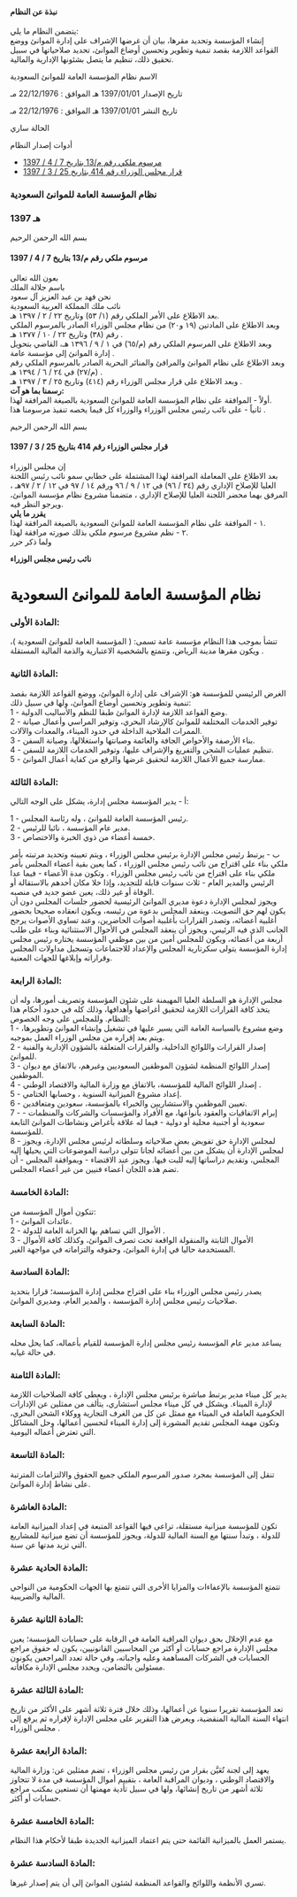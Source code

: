 #### نبذة عن النظام

يتضمن النظام ما يلي:  
إنشاء المؤسسة وتحديد مقرها، بيان أن غرضها الإشراف على إدارة الموانئ ووضع القواعد اللازمة بقصد تنمية وتطوير وتحسين أوضاع الموانئ، تحديد صلاحياتها في سبيل تحقيق ذلك، تنظيم ما يتصل بشئونها الإدارية والمالية. 

  



الاسم نظام المؤسسة العامة للموانئ السعودية

تاريخ الإصدار 1397/01/01 هـ الموافق : 22/12/1976 مـ

تاريخ النشر 1397/01/01 هـ الموافق : 22/12/1976 مـ 

الحالة ساري

أدوات إصدار النظام

  * [مرسوم ملكي رقم م/13 بتاريخ 7 / 4 / 1397](/BoeLaws/Laws/Viewer/37e0fced-b8e4-43e8-838c-5222c026aca2?lawId=db0851bf-16ee-41d5-b87f-a9a700f2e35d)
  * [قرار مجلس الوزراء رقم 414 بتاريخ 25 / 3 / 1397](/BoeLaws/Laws/Viewer/da0062fe-c53d-4514-838e-85472891d667?lawId=db0851bf-16ee-41d5-b87f-a9a700f2e35d)




### نظام المؤسسة العامة للموانئ السعودية

### 1397 هـ

بسم الله الرحمن الرحيم

#### مرسوم ملكي رقم م/13 بتاريخ 7 / 4 / 1397

بعون الله تعالى  
باسم جلالة الملك  
نحن فهد بن عبد العزيز آل سعود  
نائب ملك المملكة العربية السعودية   
بعد الاطلاع على الأمر الملكي رقم (١/ ٥٣) وتاريخ ٢٢ / ٢ / ١٣٩٧ هـ.  
وبعد الاطلاع على المادتين (١٩ و٢٠) من نظام مجلس الوزراء الصادر بالمرسوم الملكي رقم (٣٨) وتاريخ ٢٢ / ١٠ / ١٣٧٧ هـ .  
وبعد الاطلاع على المرسوم الملكي رقم (م/٦٥) في ١ / ٩ / ١٣٩٦ هـ، القاضي بتحويل إدارة الموانئ إلى مؤسسة عامة .  
وبعد الاطلاع على نظام الموانئ والمرافئ والمنائر البحرية الصادر بالمرسوم الملكي رقم (م/٢٧) في ٢٤ / ٦ / ١٣٩٤ هـ .   
وبعد الاطلاع على قرار مجلس الوزراء رقم (٤١٤) وتاريخ ٢٥ / ٣ / ١٣٩٧ هـ .   
**رسمنا بما هو آت:**  
أولاً - الموافقة على نظام المؤسسة العامة للموانئ السعودية بالصيغة المرافقة لهذا.  
ثانياً - على نائب رئيس مجلس الوزراء والوزراء كل فيما يخصه تنفيذ مرسومنا هذا .

بسم الله الرحمن الرحيم

#### قرار مجلس الوزراء رقم 414 بتاريخ 25 / 3 / 1397

إن مجلس الوزراء   
بعد الاطلاع على المعاملة المرافقة لهذا المشتملة على خطابي سمو نائب رئيس اللجنة العليا للإصلاح الإداري رقم (٣٤ / ٩٦) في ١٢ / ٩ / ٩٦ ورقم ١٤ / ٩٧ في ١٢ / ٢ / ٩٧هـ ، المرفق بهما محضر اللجنة العليا للإصلاح الإداري ، متضمنا مشروع نظام مؤسسة الموانئ، ويرجو النظر فيه.  
**يقرر ما يلي**  
١ - الموافقة على نظام المؤسسة العامة للموانئ السعودية بالصيغة المرافقة لهذا.  
٢ - نظم مشروع مرسوم ملكي بذلك صورته مرافقة لهذا.  
ولما ذكر حرر 

**نائب رئيس مجلس الوزراء**

# نظام المؤسسة العامة للموانئ السعودية

### المادة الأولى: 

تنشأ بموجب هذا النظام مؤسسة عامة تسمى: (  المؤسسة العامة للموانئ السعودية  )، ويكون مقرها مدينة الرياض، وتتمتع بالشخصية الاعتبارية  والذمة المالية المستقلة  . 

### المادة الثانية: 

الغرض الرئيسي للمؤسسة هو:  الإشراف على إدارة الموانئ، ووضع القواعد اللازمة بقصد تنمية وتطوير وتحسين أوضاع الموانئ، ولها في سبيل ذلك:    
1 - وضع القواعد اللازمة لإدارة الموانئ طبقا للنظم والأساليب الدولية.  
2 - توفير الخدمات المختلفة للموانئ كالإرشاد البحري، وتوفير المراسي وأعمال صيانة الممرات الملاحية الداخلة في حدود الميناء، والمعدات والآلات.  
3 - بناء الأرصفة والأحواض الجافة والعائمة وصيانتها واستغلالها، وصيانة السفن.  
4 - تنظيم عمليات الشحن والتفريغ والإشراف عليها، وتوفير الخدمات اللازمة للسفن.  
5 - ممارسة جميع الأعمال اللازمة لتحقيق غرضها والرفع من كفاية أعمال الموانئ. 

### المادة الثالثة: 

أ - يدير المؤسسة مجلس إدارة، يشكل على الوجه التالي:

1 -  رئيس المؤسسة العامة للموانئ  ، وله رئاسة المجلس.  
2 - مدير عام المؤسسة ، نائبا للرئيس.  
3 - خمسة أعضاء من ذوي الخبرة والاختصاص.

ب - يرتبط رئيس مجلس الإدارة برئيس مجلس الوزراء ، ويتم تعيينه وتحديد مرتبته  بأمر ملكي  بناء على اقتراح من  نائب رئيس مجلس الوزراء  ، كما يعين بقية أعضاء المجلس  بأمر ملكي  بناء على اقتراح من  نائب رئيس مجلس الوزراء . وتكون مدة الأعضاء - فيما عدا الرئيس والمدير العام - ثلاث سنوات قابلة للتجديد، وإذا خلا مكان أحدهم بالاستقالة أو الوفاة أو غير ذلك، يعين عضو جديد في منصبه.  
ويجوز لمجلس الإدارة دعوة مديري الموانئ الرئيسية لحضور جلسات المجلس دون أن يكون لهم حق التصويت. وينعقد المجلس بدعوة من رئيسه، ويكون انعقاده صحيحا بحضور أغلبية أعضائه، وتصدر القرارات بأغلبية أصوات الحاضرين، وعند تساوي الأصوات يرجح الجانب الذي فيه الرئيس، ويجوز أن ينعقد المجلس في الأحوال الاستثنائية وبناء على طلب أربعة من أعضائه، ويكون للمجلس أمين من بين موظفي المؤسسة يختاره رئيس مجلس إدارة المؤسسة يتولى سكرتارية المجلس والإعداد للاجتماعات وتسجيل مداولات المجلس وقراراته وإبلاغها للجهات المعنية. 

### المادة الرابعة: 

مجلس الإدارة هو السلطة العليا المهيمنة على شئون المؤسسة وتصريف أمورها، وله أن يتخذ كافة القرارات اللازمة لتحقيق أغراضها وأهدافها، وذلك كله في حدود أحكام هذا النظام. وللمجلس على وجه الخصوص:   
1 - وضع مشروع بالسياسة العامة التي يسير عليها في تشغيل وإنشاء الموانئ وتطويرها، ويتم بعد إقراره من  مجلس الوزراء  العمل بموجبه.  
2 - إصدار القرارات واللوائح الداخلية، والقرارات المتعلقة بالشؤون الإدارية والفنية للموانئ.  
3 - إصدار اللوائح المنظمة لشؤون الموظفين السعوديين وغيرهم، بالاتفاق مع ديوان الموظفين.  
4 - إصدار اللوائح المالية للمؤسسة، بالاتفاق مع  وزارة المالية والاقتصاد الوطني  .  
5 - إعداد مشروع  الميزانية السنوية  ، وحسابها الختامي.  
6 - تعيين الموظفين والاستشاريين والخبراء بالمؤسسة، سعودين ومتعاقدين.  
7 - إبرام الاتفاقيات والعقود بأنواعها، مع الأفراد والمؤسسات والشركات والمنظمات - سعودية أو أجنبية محلية أو دولية - فيما له علاقة بأغراض ونشاطات الموانئ التابعة للمؤسسة.  
8 - لمجلس الإدارة حق تفويض بعض صلاحياته وسلطاته لرئيس مجلس الإدارة، ويجوز لمجلس الإدارة أن يشكل من بين أعضائه لجانا تتولى دراسة الموضوعات التي يحيلها إليه المجلس، وتقديم دراساتها إليه للبت فيها. ويجوز عند الاقتضاء - وبموافقة المجلس - أن تضم هذه اللجان أعضاء فنيين من غير أعضاء المجلس. 

### المادة الخامسة: 

تتكون أموال المؤسسة من:   
1 - عائدات الموانئ.  
2 - الأموال التي تساهم بها  الخزانة العامة للدولة .   
3 - الأموال الثابتة والمنقولة الواقعة تحت تصرف الموانئ، وكذلك كافة الأموال المستخدمة حاليا في إدارة الموانئ، وحقوقه والتزاماته في مواجهة الغير. 

### المادة السادسة: 

يصدر  رئيس مجلس الوزراء  بناء على اقتراح مجلس إدارة المؤسسة؛ قرارا بتحديد صلاحيات رئيس مجلس إدارة المؤسسة ، والمدير العام، ومديري الموانئ. 

### المادة السابعة: 

يساعد مدير عام المؤسسة رئيس مجلس إدارة المؤسسة للقيام بأعماله، كما يحل محله في حالة غيابه. 

### المادة الثامنة: 

يدير كل ميناء مدير يرتبط مباشرة برئيس مجلس الإدارة ، ويعطى كافة الصلاحيات اللازمة لإدارة الميناء. ويشكل في كل ميناء مجلس استشاري، يتألف من ممثلين عن الإدارات الحكومية العاملة في الميناء مع ممثل عن كل من الغرف التجارية ووكلاء الشحن البحري، وتكون مهمة المجلس تقديم المشورة إلى إدارة الميناء لتحسين أعمالها، وحل المشاكل التي تعترض أعماله اليومية. 

### المادة التاسعة: 

تنقل إلى المؤسسة بمجرد صدور  المرسوم الملكي  جميع الحقوق والالتزامات المترتبة على نشاط إدارة الموانئ. 

### المادة العاشرة: 

تكون للمؤسسة ميزانية مستقلة، تراعى فيها القواعد المتبعة في إعداد الميزانية العامة للدولة ، وتبدأ سنتها مع  السنة المالية  للدولة، ويجوز للمؤسسة أن تضع ميزانية للمشاريع التي تزيد مدتها عن سنة. 

### المادة الحادية عشرة: 

تتمتع المؤسسة بالإعفاءات والمزايا الأخرى التي تتمتع بها الجهات الحكومية من النواحي المالية والضريبية. 

### المادة الثانية عشرة: 

مع عدم الإخلال بحق  ديوان المراقبة العامة  في الرقابة على حسابات المؤسسة؛ يعين مجلس الإدارة مراجع حسابات أو أكثر من المحاسبين القانونيين، يكون له حقوق مراجع الحسابات في الشركات المساهمة وعليه واجباته، وفي حالة تعدد المراجعين يكونون مسئولين بالتضامن، ويحدد مجلس الإدارة مكافأته. 

### المادة الثالثة عشرة: 

تعد المؤسسة تقريرا سنويا عن أعمالها، وذلك خلال فترة ثلاثة أشهر على الأكثر من تاريخ انتهاء  السنة المالية  المنقضية، ويعرض هذا التقرير على مجلس الإدارة لإقراره ثم يرفع إلى  مجلس الوزراء  . 

### المادة الرابعة عشرة: 

يعهد إلى لجنة تُعَيَّن بقرار من  رئيس مجلس الوزراء  ، تضم ممثلين عن:  وزارة المالية والاقتصاد الوطني  ،  وديوان المراقبة العامة  ، بتقييم أموال المؤسسة في مدة لا تتجاوز ثلاثة أشهر من تاريخ إنشائها، ولها في سبيل تأدية مهمتها أن تستعين بمكتب مراجع حسابات أو أكثر. 

### المادة الخامسة عشرة: 

يستمر العمل بالميزانية القائمة حتى يتم اعتماد الميزانية الجديدة طبقا لأحكام هذا النظام. 

### المادة السادسة عشرة: 

تسري الأنظمة واللوائح والقواعد المنظمة لشئون الموانئ إلى أن يتم إصدار غيرها. 

